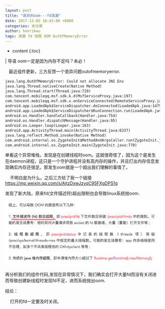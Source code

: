 ```yaml
---
layout: post
title: "诡异的oom---fd泄漏"
date: 2017-12-05 16:43:00 +0800
categories: 未分类
author: henrikwu
tags: 泄漏 fd 线程 OOM OutOfMemoryError
---
```


* content
{:toc}

| 导语 oom一定是因为内存不足吗？未必！

   最近组件更新，三方反馈一个诡异问题outofmemoryerror.

    
<!--more-->
    
    java.lang.OutOfMemoryError: Could not allocate JNI Env
    java.lang.Thread.nativeCreate(Native Method)
    java.lang.Thread.start(Thread.java:729)
    com.tencent.mobileqq.msf.sdk.k.d(MsfServiceProxy.java:197)
    com.tencent.mobileqq.msf.sdk.x.onServiceConnected(RemoteServiceProxy.java:59)
    android.app.LoadedApk$ServiceDispatcher.doConnected(LoadedApk.java:1475)
    android.app.LoadedApk$ServiceDispatcher$RunConnection.run(LoadedApk.java:1492)
    android.os.Handler.handleCallback(Handler.java:754)
    android.os.Handler.dispatchMessage(Handler.java:95)
    android.os.Looper.loop(Looper.java:163)
    android.app.ActivityThread.main(ActivityThread.java:6337)
    java.lang.reflect.Method.invoke(Native Method)
    com.android.internal.os.ZygoteInit$MethodAndArgsCaller.run(ZygoteInit.java:880)
    com.android.internal.os.ZygoteInit.main(ZygoteInit.java:770)

单看这个异常堆栈，发现是在创建线程时oom。这就很奇怪了，因为这个是发生在daemon进程，这只是一个守护进程并没有高内存的操作，并且打出内存信息发现确实内存还很足。那发生oom就是一个超出我们理解的事情了。

    不明白是为什么。之后三方给了我一个链接<https://mp.weixin.qq.com/s/AjtzDxwJzyqC95FXgDPS1g>

发现了新大陆，原来fd(文件描述符)超出限制也会导致linux系统抛oom.

![](/image/gui_yi_de_oom__fd_xie_lou/93cbae14b171934ef34b78f8450d3817b2e20588bf6ad4bc4a212d385eff920c)

再分析我们的组件代码,发现在异常情况下，我们确实会打开大量fd而没有关闭进而导致创建新线程时发现fd不足，进而系统抛出oom.

结论：

    打开的fd一定要及时关闭。

